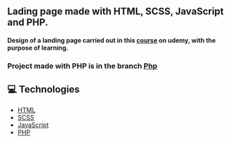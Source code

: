 ## Lading page made with HTML, SCSS, JavaScript and PHP.
#### Design of a landing page carried out in this [course](https://www.udemy.com/course/desenvolvimento-responsivo-com-html5-css3-e-javascript/) on udemy, with the purpose of learning.

### Project made with PHP is in the branch [Php](https://github.com/arthurlbo/ArthurLbo_Design-Responsivo/tree/Php)

## 💻 Technologies

- [HTML](https://developer.mozilla.org/pt-BR/docs/Web/HTML)
- [SCSS](https://sass-lang.com/)
- [JavaScript](https://developer.mozilla.org/pt-BR/docs/Web/JavaScript)
- [PHP](https://www.php.net/)
